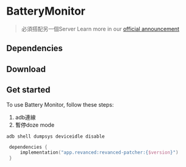 # BatteryMonitor

> 必須搭配另一個Server Learn more in our [official announcement](https://github.blog/2022-06-08-sunsetting-atom/)

## Dependencies 

## Download

## Get started

To use Battery Monitor, follow these steps:

1. adb連線
2. 暫停doze mode
```console
adb shell dumpsys deviceidle disable
```

   ```kt
    dependencies {
        implementation("app.revanced:revanced-patcher:{$version}")
    }
   ```
